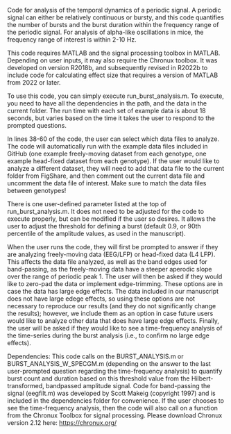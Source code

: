 Code for analysis of the temporal dynamics of a periodic signal. A periodic signal can either be relatively continuous or bursty, and this code quantifies the number of bursts and the burst duration within the frequency range of the periodic signal. For analysis of alpha-like oscillations in mice, the frequency range of interest is within 2-10 Hz. 

This code requires MATLAB and the signal processing toolbox in MATLAB. Depending on user inputs, it may also require the Chronux toolbox. It was developed on version R2018b, and subsequently revised in R2022b to include code for calculating effect size that requires a version of MATLAB from 2022 or later. 

To use this code, you can simply execute run_burst_analysis.m. To execute, you need to have all the dependencies in the path, and the data in the current folder. The run time with each set of example data is about 18 seconds, but varies based on the time it takes the user to respond to the prompted questions. 

In lines 38-60 of the code, the user can select which data files to analyze. The code will automatically run with the example data files included in GitHub (one example freely-moving dataset from each genotype, one example head-fixed dataset from each genotype). If the user would like to analyze a different dataset, they will need to add that data file to the current folder from FigShare, and then comment out the current data file and uncomment the data file of interest. Make sure to match the data files between genotypes!

There is one user-defined parameter listed at the top of run_burst_analysis.m. It does not need to be adjusted for the code to execute properly, but can be modified if the user so desires. It allows the user to adjust the threshold for defining a burst (default 0.9, or 90th percentile of the amplitude values, as used in the manuscript). 

When the user runs the code, they will first be prompted to answer if they are analyzing freely-moving data (EEG/LFP) or head-fixed data (L4 LFP). This affects the data file analyzed, as well as the band edges used for band-passing, as the freely-moving data have a steeper aperodic slope over the range of periodic peak 1. The user will then be asked if they would like to zero-pad the data or implement edge-trimming. These options are in case the data has large edge effects. The data included in our manuscript does not have large edege effects, so using these options are not necessary to reproduce our results (and they do not significantly change the results); however, we include them as an option in case future users would like to analyze other data that does have large edge effects. Finally, the user will be asked if they would like to see a time-frequency analysis of the time-series during the burst analysis (i.e., to confirm no large edge effects).  

Dependencies: This code calls on the BURST_ANALYSIS.m or BURST_ANALYSIS_W_SPECGM.m (depending on the answer to the last user-prompted question regarding the time-frequency analysis) to quantify burst count and duration based on this threshold value from the Hilbert-transformed, bandpassed amplitude signal. Code for band-passing the signal (eegfilt.m) was developed by Scott Makeig (copyright 1997) and is included in the dependencies folder for convenience. If the user chooses to see the time-frequency analysis, then the code will also call on a function from the Chronux Toolbox for signal processing. Please download Chronux version 2.12 here: https://chronux.org/ 
